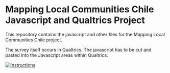 # Mapping Local Communities Chile Javascript and Qualtrics Project

This repository contains the javascript and other files for the Mapping Local Communities Chile project. 

The survey itself occurs in Qualtrics. The javascript has to be cut and pasted into the Javascript areas within Qualtrics.

[![Instructions](https://github.com/doc/bowers-illinois-edu/mlcc-chile/raw/master/doc/mlccqualtricsinstructions.png)](#instructions)


